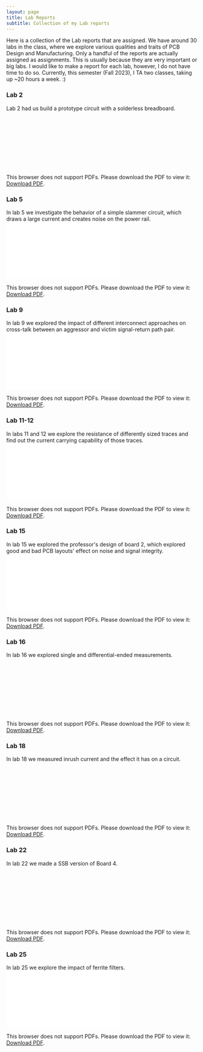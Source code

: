 ```yaml
---
layout: page
title: Lab Reports
subtitle: Collection of my Lab reports
---
```

Here is a collection of the Lab reports that are assigned. We have around 30 labs in the class, where we explore various qualities and traits of PCB Design and Manufacturing. Only a handful of the reports are actually assigned as assignments. This is usually because they are 
very important or big labs. I would like to make a report for each lab, however, I do not have time to do so. Currently, this semester (Fall 2023), I TA two classes, taking up ~20 hours a week. :)

### Lab 2
Lab 2 had us build a prototype circuit with a solderless breadboard.
<object data="/assets/pdf/lab_1.pdf" type="application/pdf" width="700px" height="700px">
    <embed src="/assets/pdf/lab_1.pdf">
        <p>This browser does not support PDFs. Please download the PDF to view it: <a href="/assets/pdf/lab_1.pdf">Download PDF</a>.</p>
    </embed>
</object>

### Lab 5
In lab 5 we investigate the behavior of a simple slammer circuit, which draws a large current and creates noise on the power rail. 
<object data="/assets/pdf/lab_5.pdf" type="application/pdf" width="700px" height="700px">
    <embed src="/assets/pdf/lab_5.pdf">
        <p>This browser does not support PDFs. Please download the PDF to view it: <a href="/assets/pdf/lab_5.pdf">Download PDF</a>.</p>
    </embed>
</object>

### Lab 9
In lab 9 we explored the impact of different interconnect approaches on cross-talk between
an aggressor and victim signal-return path pair.
<object data="/assets/pdf/lab_9.pdf" type="application/pdf" width="700px" height="700px">
    <embed src="/assets/pdf/lab_9.pdf">
        <p>This browser does not support PDFs. Please download the PDF to view it: <a href="/assets/pdf/lab_9.pdf">Download PDF</a>.</p>
    </embed>
</object>

### Lab 11-12
In labs 11 and 12 we explore the resistance of differently sized traces and find out the current carrying capability of those traces.
<object data="/assets/pdf/lab_11-12.pdf" type="application/pdf" width="700px" height="700px">
    <embed src="/assets/pdf/lab_11-12.pdf">
        <p>This browser does not support PDFs. Please download the PDF to view it: <a href="/assets/pdf/lab_11-12.pdf">Download PDF</a>.</p>
    </embed>
</object>

### Lab 15
In lab 15 we explored the professor's design of board 2, which explored good and bad PCB layouts' effect on noise and signal integrity.
<object data="/assets/pdf/lab_15.pdf" type="application/pdf" width="700px" height="700px">
    <embed src="/assets/pdf/lab_15.pdf">
        <p>This browser does not support PDFs. Please download the PDF to view it: <a href="/assets/pdf/lab_15.pdf">Download PDF</a>.</p>
    </embed>
</object>


### Lab 16
In lab 16 we explored single and differential-ended measurements.
<object data="/assets/pdf/lab16.pdf" type="application/pdf" width="700px" height="700px">
    <embed src="/assets/pdf/lab16.pdf">
        <p>This browser does not support PDFs. Please download the PDF to view it: <a href="/assets/pdf/lab_15.pdf">Download PDF</a>.</p>
    </embed>
</object>


### Lab 18
In lab 18 we measured inrush current and the effect it has on a circuit. 
<object data="/assets/pdf/lab18.pdf" type="application/pdf" width="700px" height="700px">
    <embed src="/assets/pdf/lab18.pdf">
        <p>This browser does not support PDFs. Please download the PDF to view it: <a href="/assets/pdf/lab_15.pdf">Download PDF</a>.</p>
    </embed>
</object>

### Lab 22
In lab 22 we made a SSB version of Board 4.
<object data="/assets/pdf/lab22.pdf" type="application/pdf" width="700px" height="700px">
    <embed src="/assets/pdf/lab22.pdf">
        <p>This browser does not support PDFs. Please download the PDF to view it: <a href="/assets/pdf/lab_15.pdf">Download PDF</a>.</p>
    </embed>
</object>


### Lab 25
In lab 25 we explore the impact of ferrite filters. 
<object data="/assets/pdf/lab25.pdf" type="application/pdf" width="700px" height="700px">
    <embed src="/assets/pdf/lab25.pdf">
        <p>This browser does not support PDFs. Please download the PDF to view it: <a href="/assets/pdf/lab_15.pdf">Download PDF</a>.</p>
    </embed>
</object>


